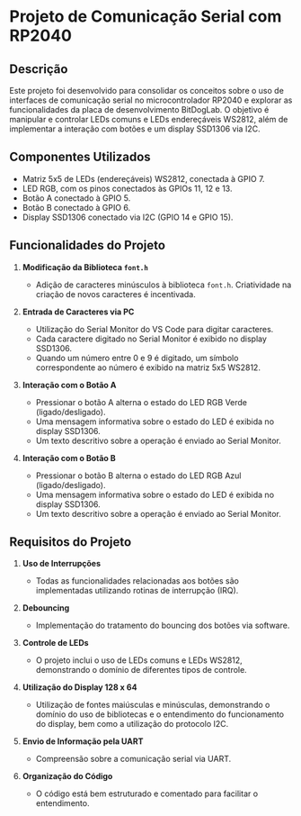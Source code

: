 # Projeto de Comunicação Serial com RP2040

## Descrição

Este projeto foi desenvolvido para consolidar os conceitos sobre o uso de interfaces de comunicação serial no microcontrolador RP2040 e explorar as funcionalidades da placa de desenvolvimento BitDogLab. O objetivo é manipular e controlar LEDs comuns e LEDs endereçáveis WS2812, além de implementar a interação com botões e um display SSD1306 via I2C.

## Componentes Utilizados

- Matriz 5x5 de LEDs (endereçáveis) WS2812, conectada à GPIO 7.
- LED RGB, com os pinos conectados às GPIOs 11, 12 e 13.
- Botão A conectado à GPIO 5.
- Botão B conectado à GPIO 6.
- Display SSD1306 conectado via I2C (GPIO 14 e GPIO 15).

## Funcionalidades do Projeto

1. **Modificação da Biblioteca `font.h`**
   - Adição de caracteres minúsculos à biblioteca `font.h`. Criatividade na criação de novos caracteres é incentivada.

2. **Entrada de Caracteres via PC**
   - Utilização do Serial Monitor do VS Code para digitar caracteres.
   - Cada caractere digitado no Serial Monitor é exibido no display SSD1306.
   - Quando um número entre 0 e 9 é digitado, um símbolo correspondente ao número é exibido na matriz 5x5 WS2812.

3. **Interação com o Botão A**
   - Pressionar o botão A alterna o estado do LED RGB Verde (ligado/desligado).
   - Uma mensagem informativa sobre o estado do LED é exibida no display SSD1306.
   - Um texto descritivo sobre a operação é enviado ao Serial Monitor.

4. **Interação com o Botão B**
   - Pressionar o botão B alterna o estado do LED RGB Azul (ligado/desligado).
   - Uma mensagem informativa sobre o estado do LED é exibida no display SSD1306.
   - Um texto descritivo sobre a operação é enviado ao Serial Monitor.

## Requisitos do Projeto

1. **Uso de Interrupções**
   - Todas as funcionalidades relacionadas aos botões são implementadas utilizando rotinas de interrupção (IRQ).

2. **Debouncing**
   - Implementação do tratamento do bouncing dos botões via software.

3. **Controle de LEDs**
   - O projeto inclui o uso de LEDs comuns e LEDs WS2812, demonstrando o domínio de diferentes tipos de controle.

4. **Utilização do Display 128 x 64**
   - Utilização de fontes maiúsculas e minúsculas, demonstrando o domínio do uso de bibliotecas e o entendimento do funcionamento do display, bem como a utilização do protocolo I2C.

5. **Envio de Informação pela UART**
   - Compreensão sobre a comunicação serial via UART.

6. **Organização do Código**
   - O código está bem estruturado e comentado para facilitar o entendimento.
